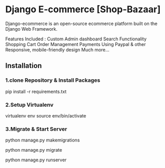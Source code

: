 # Django E-commerce [Shop-Bazaar]
Django-ecommerce is an open-source ecommerce platform built on the Django Web Framework.

Features Included :
Custom Admin dashboard
Search Functionality
Shopping Cart
Order Management
Payments Using Paypal & other
Responsive, mobile-friendly design
Much more...



## Installation

### 1.clone Repository & Install Packages

pip install -r requirements.txt

### 2.Setup Virtualenv

virtualenv env
source env/bin/activate

### 3.Migrate & Start Server

python manage.py makemigrations

python manage.py migrate

python manage.py runserver

